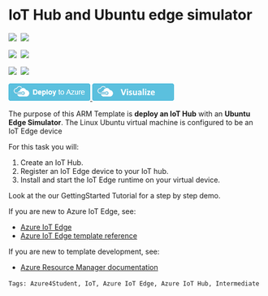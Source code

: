 # IoT Hub and Ubuntu edge simulator

<IMG SRC="https://azurequickstartsservice.blob.core.windows.net/badges/201-IoT-IotHub-EdgeEmulator-vm/PublicLastTestDate.svg" />&nbsp;
<IMG SRC="https://azurequickstartsservice.blob.core.windows.net/badges/201-IoT-IotHub-EdgeEmulator-vm/PublicDeployment.svg" />&nbsp;

<IMG SRC="https://azurequickstartsservice.blob.core.windows.net/badges/201-IoT-IotHub-EdgeEmulator-vm/FairfaxLastTestDate.svg" />&nbsp;
<IMG SRC="https://azurequickstartsservice.blob.core.windows.net/badges/201-IoT-IotHub-EdgeEmulator-vm/FairfaxDeployment.svg" />&nbsp;

<IMG SRC="https://azurequickstartsservice.blob.core.windows.net/badges/201-IoT-IotHub-EdgeEmulator-vm/BestPracticeResult.svg" />&nbsp;
<IMG SRC="https://azurequickstartsservice.blob.core.windows.net/badges/201-IoT-IotHub-EdgeEmulator-vm/CredScanResult.svg" />&nbsp;

<a href="https://portal.azure.com/#create/Microsoft.Template/uri/https%3A%2F%2Fraw.githubusercontent.com%2myamama%2IaC_IdentityTranslationLite%2master%2Identity%20Translation%20Lite%20ARM%2Identity%20Translation%20Lite%20ARM%2azuredeploy.json" target="_blank">
<img src="https://raw.githubusercontent.com/Azure/azure-quickstart-templates/master/1-CONTRIBUTION-GUIDE/images/deploytoazure.png"/>
</a>
<a href="http://armviz.io/#/?load=https%3A%2F%2Fraw.githubusercontent.com%2FAzure%2Fazure-quickstart-templates%2Fmaster%2F201-IoT-IotHub-EdgeEmulator-vm%2Fazuredeploy.json" target="_blank">
<img src="https://raw.githubusercontent.com/Azure/azure-quickstart-templates/master/1-CONTRIBUTION-GUIDE/images/visualizebutton.png"/>
</a>

The purpose of this ARM Template is **deploy an IoT Hub** with an **Ubuntu Edge Simulator**.
The Linux Ubuntu virtual machine is configured to be an IoT Edge device

For this task you will:

1. Create an IoT Hub.
2. Register an IoT Edge device to your IoT hub.
3. Install and start the IoT Edge runtime on your virtual device.

Look at the our GettingStarted Tutorial for a step by step demo.

If you are new to Azure IoT Edge, see:

- [Azure IoT Edge](https://docs.microsoft.com/en-us/azure/iot-edge/about-iot-edge)
- [Azure IoT Edge template reference](https://docs.microsoft.com/en-us/azure/templates/microsoft.devices/2019-03-22/iothubs)

If you are new to template development, see:

- [Azure Resource Manager documentation](https://docs.microsoft.com/azure/azure-resource-manager/)

`Tags: Azure4Student, IoT, Azure IoT Edge, Azure IoT Hub, Intermediate`
